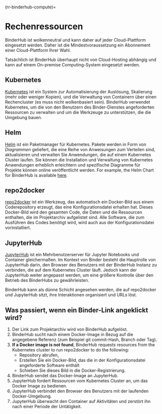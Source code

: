 (rr-binderhub-compute)=
# Rechenressourcen

BinderHub ist wolkenneutral und kann daher auf jeder Cloud-Plattform eingesetzt werden. Daher ist die Mindestvoraussetzung ein Abonnement einer Cloud-Plattform Ihrer Wahl.

Tatsächlich ist BinderHub überhaupt nicht von Cloud-Hosting abhängig und kann auf einem On-premise Computing-System eingesetzt werden.

## Kubernetes

[Kubernetes](https://kubernetes.io/) ist ein System zur Automatisierung der Auslösung, Skalierung (mehr oder weniger Kopien), und die Verwaltung von Containern über einen Rechencluster (es muss nicht wolkenbasiert sein). BinderHub verwendet Kubernetes, um die von den Benutzern des Binder-Dienstes angeforderten Ressourcen zu verwalten und um die Werkzeuge zu unterstützen, die die Umgebung bauen.

## Helm

[Helm](https://helm.sh/) ist ein Paketmanager für Kubernetes. Pakete werden in Form von *Diagrammen* geliefert, die eine Reihe von Anweisungen zum Verteilen sind, aktualisieren und verwalten Sie Anwendungen, die auf einem Kubernetes Cluster laufen. Sie können die Installation und Verwaltung von Kubernetes Anwendungen erheblich erleichtern und spezifische Diagramme für Projekte können online veröffentlicht werden. For example, the Helm Chart for BinderHub is available [here](https://jupyterhub.github.io/helm-chart/#development-releases-binderhub).

## repo2docker

[repo2docker](https://repo2docker.readthedocs.io/en/latest/?badge=latest) ist ein Werkzeug, das automatisch ein Docker-Bild aus einem Coderepository erzeugt, das eine Konfigurationsdatei erhalten hat. Dieses Docker-Bild wird den gesamten Code, die Daten und die Ressourcen enthalten, die im Projektarchiv aufgelistet sind. Alle Software, die zum Ausführen des Codes benötigt wird, wird auch aus der Konfigurationsdatei vorinstalliert.

## JupyterHub

[JupyterHub](https://jupyter.org/hub) ist ein Mehrbenutzerserver für Jupyter Notebooks und Container gleichermaßen. Im Kontext von Binder besteht die Hauptrolle von JupyterHub darin, den Browser des Benutzers mit der BinderHub Instanz zu verbinden, die auf dem Kubernetes Cluster läuft. Jedoch kann der JupyterHub weiter angepasst werden, um eine größere Kontrolle über den Betrieb des BinderHubs zu gewährleisten.

BinderHub kann als dünne Schicht angesehen werden, die auf repo2docker und JupyterHub sitzt, ihre Interaktionen organisiert und URLs löst.

## Was passiert, wenn ein Binder-Link angeklickt wird?

1. Der Link zum Projektarchiv wird von BinderHub aufgelöst.
2. BinderHub sucht nach einem Docker-Image in Bezug auf die angegebene Referenz (zum Beispiel git commit-Hash, Branch oder Tag).
3. **If a Docker image is not found**, BinderHub requests resources from the Kubernetes cluster to run repo2docker to do the following:
   - Repository abrufen,
   - Erstellen Sie ein Docker-Bild, das die in der Konfigurationsdatei angeforderte Software enthält
   - Schieben Sie dieses Bild in die Docker-Registrierung.
4. BinderHub sendet das Docker-Image an JupyterHub.
5. JupyterHub fordert Ressourcen vom Kubernetes Cluster an, um das Docker Image zu bedienen.
6. JupyterHub verbindet den Browser des Benutzers mit der laufenden Docker-Umgebung.
7. JupyterHub überwacht den Container auf Aktivitäten und zerstört ihn nach einer Periode der Untätigkeit.
